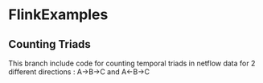 # FlinkExamples

## Counting Triads

This branch include code for counting temporal triads in netflow data for 2 different directions : A->B->C and A<-B->C
